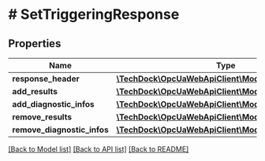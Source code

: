 # # SetTriggeringResponse

## Properties

Name | Type | Description | Notes
------------ | ------------- | ------------- | -------------
**response_header** | [**\TechDock\OpcUaWebApiClient\Model\ResponseHeader**](ResponseHeader.md) |  | [optional]
**add_results** | [**\TechDock\OpcUaWebApiClient\Model\StatusCode[]**](StatusCode.md) |  | [optional]
**add_diagnostic_infos** | [**\TechDock\OpcUaWebApiClient\Model\DiagnosticInfo[]**](DiagnosticInfo.md) |  | [optional]
**remove_results** | [**\TechDock\OpcUaWebApiClient\Model\StatusCode[]**](StatusCode.md) |  | [optional]
**remove_diagnostic_infos** | [**\TechDock\OpcUaWebApiClient\Model\DiagnosticInfo[]**](DiagnosticInfo.md) |  | [optional]

[[Back to Model list]](../../README.md#models) [[Back to API list]](../../README.md#endpoints) [[Back to README]](../../README.md)
